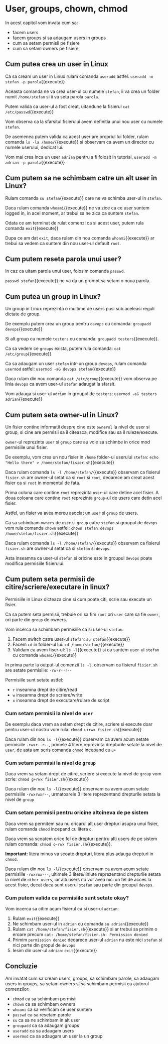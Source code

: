 # User, groups, chown, chmod

In acest capitol vom invata cum sa:

  - facem users
  - facem groups si sa adaugam users in groups
  - cum sa setam permisii pe fisiere
  - cum sa setam owners pe fisiere

## Cum putea crea un user in Linux

Ca sa cream un user in Linux rulam comanda `useradd` astfel: `useradd -m stefan -p parola`{{execute}}

Aceasta comanda ne va crea user-ul cu numele `stefan`, ii va crea un folder numit `/home/stefan` si ii va seta parola `parola`.

Putem valida ca user-ul a fost creat, uitandune la fisierul `cat /etc/passwd`{{execute}}

Vom observa ca la sfarsitul fisierului avem definitia unui nou user cu numele `stefan`.

De asemenea putem valida ca acest user are propriul lui folder, rulam comanda `ls -la /home/`{{execute}} si observam ca avem un director cu numele userului, dedicat lui.

Vom mai crea inca un user `adrian` pentru a fi folosit in tutorial, `useradd -m adrian -p parola`{{execute}}

## Cum putem sa ne schimbam catre un alt user in Linux?

Rulam comanda `su stefan`{{execute}} care ne va schimba user-ul in `stefan`.

Daca rulam comanda `whoami`{{execute}} ne va zice ca ce user suntem logged in, in acel moment, ar trebui sa ne zica ca suntem `stefan`.

Odata ce am terminat de rulat comenzi ca si acest user, putem rula comanda `exit`{{execute}}

Dupa ce am dat `exit`, daca rulam din nou comanda `whoami`{{execute}} ar trebui sa vedem ca suntem din nou user-ul default `root`.

## Cum putem reseta parola unui user?

In caz ca uitam parola unui user, folosim comanda `passwd`. 

`passwd stefan`{{execute}} ne va da un prompt sa setam o noua parola.


## Cum putea un group in Linux?

Un group in Linux reprezinta o multime de users pusi sub aceleasi reguli dictate de group.

De exemplu putem crea un group pentru `devops` cu comanda: `groupadd devops`{{execute}}

Si alt group cu numele `testers` cu comanda: `groupadd testers`{{execute}}.

Ca sa vedem ce `groups` exista, putem rula comanda: `cat /etc/group`{{execute}}

Ca sa adaugam un user `stefan` intr-un group `devops`, rulam comanda `usermod` astfel: `usermod -aG devops stefan`{{execute}}

Daca rulam din nou comanda `cat /etc/group`{{execute}} vom observa pe linia `devops` ca avem user-ul `stefan` adaugat la sfarsit.

Vom adauga si user-ul `adrian` in groupul de `testers`: `usermod -aG testers adrian`{{execute}}

## Cum putem seta owner-ul in Linux?

Un fisier contine informatii despre cine este `ownerul` la nivel de user si group, si cine are permisii sa il citeasca, modifice sau sa il ruleze/execute.

`owner`-ul reprezinta `user` si `group` care au voie sa schimbe in orice mod permisiile unui fisier.

De exemplu, vom crea un nou fisier in `/home` folder-ul userului `stefan`: `echo "Hello there" > /home/stefan/fisier.sh`{{execute}}

Daca rulam comanda `ls -l /home/stefan/`{{execute}} observam ca fisierul `fisier.sh` are owner-ul setat ca si `root` si `root`, deoarece am creat acest fisier ca si `root` in momentul de fata.

Prima colona care contine `root` reprezinta `user`-ul care detine acel fisier.
A doua coloana care contine `root` reprezinta `group`-ul de users care detin acel fisier.

Astfel, un fisier va avea mereu asociat un `user` si `group` de users.

Ca sa schimbam `owners` de `user` si `group` catre `stefan` si groupul de `devops` vom rula comanda `chown` astfel: `chown stefan:devops /home/stefan/fisier.sh`{{execute}}


Daca rulam comanda `ls -l /home/stefan/`{{execute}} observam ca fisierul `fisier.sh` are owner-ul setat ca si `stefan` si `devops`.

Asta inseamna ca user-ul `stefan` si oricine este in groupul `devops` poate modifica permisiile fisierului.

## Cum putem seta permisii de citire/scriere/executare in linux?

Permisiile in Linux dicteaza cine si cum poate citi, scrie sau execute un fisier.

Ca sa putem seta permisii, trebuie ori sa fim `root` ori `user` care sa fie `owner`, ori parte din `group` de owners.


Vom incerca sa schimbam permisiile ca si user-ul `stefan`.

1. Facem switch catre user-ul `stefan`: `su stefan`{{execute}}
2. Facem `cd` in folder-ul lui: `cd /home/stefan/`{{execute}}
3. Validam ca avem fiser-ul: `ls -l`{{execute}} si ca suntem user-ul `stefan` cu comanda `whoami`{{execute}}


In prima parte la output-ul comenzii `ls -l`, observam ca fisierul `fisier.sh` are setate permisiile: `-rw-r--r--`

Permisiile sunt setate astfel:

  - `r` inseamna drept de citire/read
  - `w` inseamna drept de scriere/write
  - `x` inseamna drept de executare/rulare de script

### Cum setam permisii la nivel de `user`

De exemplu daca vrem sa setam drept de citire, scriere si execute doar pentru user-ul nostru vom rula: `chmod u+rwx fisier.sh`{{execute}}


Daca rulam din nou `ls -l`{{execute}} observam ca avem acum setate permisiile `-rwxr--r--`, primele 4 litere reprezinta drepturile setate la nivel de `user`, de asta am scris comanda `chmod` incepand cu `u+`

### Cum setam permisii la nivel de `group`

Daca vrem sa setam drept de citire, scriere si execute la nivel de `group` vom scrie: `chmod g+rwx fisier.sh`{{execute}}


Daca rulam din nou `ls -l`{{execute}} observam ca avem acum setate permisiile `-rwxrwxr--`, urmatoarele 3 litere reprezentand drepturile setata la nivel de `group`

### Cum setam permisii pentru oricine altcineva de pe sistem

Daca vrem sa permitem sau nu oricarui alt user drepturi asupra unui fisier, rulam comanda `chmod` incepand cu litera `o`.

Daca vrem sa scoatem orice fel de drepturi pentru alti users de pe sistem rulam comanda: `chmod o-rwx fisier.sh`{{execute}}.


**Important:** litera minus va scoate drepturi, litera plus adauga drepturi in `chmod`.


Daca rulam din nou `ls -l`{{execute}} observam ca avem acum setate permisiile `-rwxrwx---`, ultimele 3 litere/liniute reprezentand drepturile setata la nivel de `other users`, iar alti users nu vor avea nici un fel de acces la acest fisier, decat daca sunt userul `stefan` sau parte din groupul `devops`.

### Cum putem valida ca permisiile sunt setate okay?

Vom incerca sa citim acum fisierul ca si user-ul `adrian`:

1. Rulam `exit`{{execute}}
2. Ne schimbam user-ul in `adrian` cu comanda `su adrian`{{execute}}
3. Rulam `cat /home/stefan/fisier.sh`{{execute}} si ar trebui sa primim o eroare precum `cat: /home/stefan/fisier.sh: Permission denied`
4. Primim `permission denied` deoarece user-ul `adrian` nu este nici `stefan` si nici parte din gropul de `devops`
5. Iesim din user-ul `adrian`: `exit`{{execute}}


## Concluzie

Am invatat cum sa cream users, groups, sa schimbam parole, sa adaugam users in groups, sa setam owners si sa schimbam permisii cu ajutorul comenzilor:

  - `chmod` ca sa schimbam permisii
  - `chown` ca sa schimbam owners
  - `whoami` ca sa verificam ce user suntem
  - `passwd` ca sa resetam parole
  - `su` ca sa ne schimbam in alt user
  - `groupadd` ca sa adaugam groups
  - `useradd` ca sa adaugam users
  - `usermod` ca sa adaugam un user la un group
